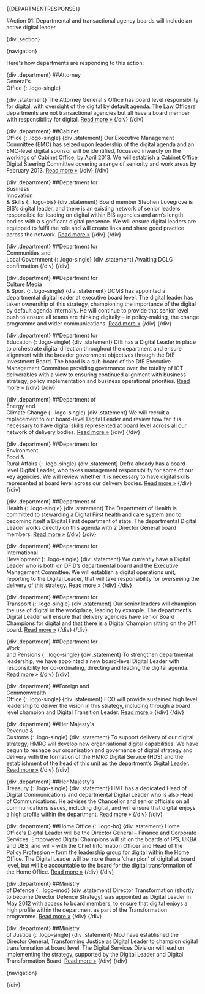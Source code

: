 {{DEPARTMENTRESPONSE}}

#Action 01: Departmental and transactional agency boards will include an active digital leader

{div .section}

{navigation}

Here's how departments are responding to this action:

{div .department}
##Attorney <br> General's <br> Office
{: .logo-single}

{div .statement}
The Attorney General's Office has board level responsibility for digital, with oversight of the digital by default agenda. The Law Officers’ departments are not transactional agencies but all have a board member with responsibility for digital. [Read more »](https://www.gov.uk/government/publications/law-officers-departments-digital-strategy)
{/div}
{/div}

{div .department}
##Cabinet<br>Office
{: .logo-single}
{div .statement}
Our Executive Management Committee (EMC) has seized upon leadership of the digital agenda and an EMC-level digital sponsor will be identified, focussed inwardly on the workings of Cabinet Office, by April 2013. We will establish a Cabinet Office Digital Steering Committee covering a range of seniority and work areas by February 2013. [Read more »](http://www.cabinetoffice.gov.uk/resource-library/cabinet-office-digital-strategy)
{/div}
{/div}

{div .department}
##Department for<br>Business<br>Innovation<br>& Skills
{: .logo-bis}
{div .statement}
Board member Stephen Lovegrove is BIS’s digital leader, and there is an existing network of senior leaders responsible for leading on  digital within BIS agencies and arm’s length bodies with a significant digital presence. We will ensure digital leaders are equipped to fulfil the role and will create links and share good practice across the network. [Read more »](http://discuss.bis.gov.uk/digitalstrategy)
{/div}
{/div}

{div .department}
##Department for<br>Communities and<br>Local Government
{: .logo-single}
{div .statement}
Awaiting DCLG confirmation
{/div}
{/div}

{div .department}
##Department for<br>Culture Media<br>& Sport
{: .logo-single}
{div .statement}
DCMS has appointed a departmental digital leader at executive board level. The digital leader has taken ownership of this strategy, championing the importance of the digital by default agenda internally. He will continue to provide that senior level push to ensure all teams are thinking digitally – in policy-making, the change programme and wider communications. [Read more »](http://www.dcms.gov.uk/publications/9586.aspx)
{/div}
{/div}


{div .department}
##Department for<br>Education
{: .logo-single}
{div .statement}
DfE has a Digital Leader in place to orchestrate digital direction throughout the department and ensure alignment with the broader government objectives through the DfE Investment Board. The board is a sub-board of the DfE Executive Management Committee providing governance over the totality of ICT deliverables with a view to ensuring continued alignment with business strategy, policy implementation and business operational priorities. [Read more »](http://www.education.gov.uk/digitalstrategy)
{/div}
{/div}

{div .department}
##Department of<br>Energy and<br>Climate Change
{: .logo-single}
{div .statement}
We will recruit a replacement to our board-level Digital Leader and review how far it is necessary to have digital skills represented at board level across all our network of delivery bodies. [Read more »](http://www.decc.gov.uk/en/content/cms/about/our_goals/our_goals.aspx#dds)
{/div}
{/div}

{div .department}
##Department for<br>Environment<br>Food &<br>Rural Affairs
{: .logo-single}
{div .statement}
Defra already has a board-level Digital Leader, who takes management responsibility for some of our key agencies. We will review whether it is necessary to have digital skills represented at board level across our delivery bodies. [Read more »](http://www.defra.gov.uk/publications/2012/12/20/pb13863-digital-strategy-2012/)
{/div}
{/div}

{div .department}
##Department of<br>Health
{: .logo-single}
{div .statement}
The Department of Health is committed to stewarding a Digital First health and care system and to becoming itself a Digital First department of state. The departmental Digital Leader works directly on this agenda with 2 Director General board members. [Read more »](http://digitalhealth.dh.gov.uk/digital-strategy)
{/div}
{/div}

{div .department}
##Department for<br>International<br>Development
{: .logo-single}
{div .statement}
We currently have a Digital Leader who is both on DFID’s departmental board and the Executive Management Committee. We will establish a digital operations unit, reporting to the Digital Leader, that will take responsibility for overseeing the delivery of this strategy. [Read more »](http://www.dfid.gov.uk/about-us/How-we-measure-progress/dfid-digital-strategy/)
{/div}
{/div}

{div .department}
##Department for<br>Transport
{: .logo-single}
{div .statement}
Our senior leaders will champion the use of digital in the workplace, leading by example. The department’s Digital Leader will ensure that delivery agencies have senior Board Champions for digital and that there is a Digital Champion sitting on the DfT board. [Read more »](https://www.gov.uk/government/publications/department-for-transport-digital-strategy)
{/div}
{/div}

{div .department}
##Department for<br>Work<br>and Pensions
{: .logo-single}
{div .statement}
To strengthen departmental leadership, we have appointed a new board-level Digital Leader with responsibility for co-ordinating, directing and leading the digital agenda. [Read more »](http://www.dwp.gov.uk/publications/corporate-publications/digital-strategy.shtml)
{/div}
{/div}


{div .department}
##Foreign and<br>Commonwealth<br>Office
{: .logo-single}
{div .statement}
FCO will provide sustained high level leadership to deliver the vision in this strategy, including through a board level champion and Digital Transition Leader. [Read more »](https://www.gov.uk/government/publications/the-fco-digital-strategy)
{/div}
{/div}

{div .department}
##Her Majesty's<br>Revenue &<br>Customs
{: .logo-single}
{div .statement}
To support delivery of our digital strategy, HMRC will develop new organisational digital capabilities. We have begun to reshape our organisation and governance of digital strategy and delivery with the formation of the HMRC Digital Service (HDS) and the establishment of the head of this unit as the department’s Digital Leader. [Read more »](http://www.hmrc.gov.uk/about/2012-digital-strategy.pdf)
{/div}
{/div}

{div .department}
##Her Majesty's<br>Treasury
{: .logo-single}
{div .statement}
HMT has a dedicated Head of Digital Communications and departmental Digital Leader who is also Head of Communications. He advises the Chancellor and senior officials on all communications issues, including digital, and will ensure that digital enjoys a high profile within the department. [Read more »](http://www.hm-treasury.gov.uk/digital_strategy.htm)
{/div}
{/div}

{div .department}
##Home Office
{: .logo-ho}
{div .statement}
Home Office's Digital Leader will be the Director General – Finance and Corporate Services. Empowered Digital Champions will sit on the boards of IPS, UKBA and DBS, and will – with the Chief Information Officer and Head of the Policy Profession – form the leadership group for digital within the Home Office. The Digital Leader will be more than a ‘champion’ of digital at board level, but will be accountable to the board for the digital transformation of the Home Office. [Read more »](http://www.homeoffice.gov.uk/publications/about-us/corporate-publications/ho-digital-strategy/)
{/div}
{/div}

{div .department}
##Ministry<br>of Defence
{: .logo-mod}
{div .statement}
Director Transformation (shortly to become Director Defence Strategy) was appointed as Digital Leader in May 2012 with access to board members, to ensure that digital enjoys a high profile within the department as part of the Transformation programme. [Read more »](https://www.gov.uk/government/publications/digital-in-defence)
{/div}
{/div}

{div .department}
##Ministry<br>of Justice
{: .logo-single}
{div .statement}
MoJ have established the Director General, Transforming Justice as Digital Leader to champion digital transformation at board level. The Digital Services Division will lead on implementing the strategy, supported by the Digital Leader and Digital Transformation Board. [Read more »](http://open.justice.gov.uk/digital-strategy/#theme-02-transforming-the-way-we-work)
{/div}
{/div}


{navigation}

{/div}



